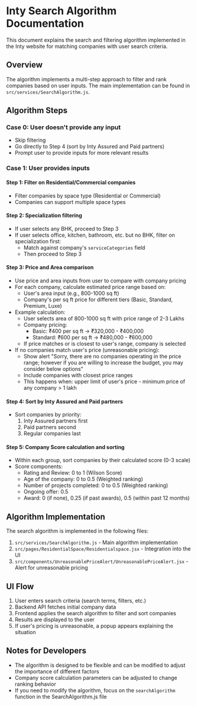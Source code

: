 # Inty Search Algorithm Documentation

This document explains the search and filtering algorithm implemented in the Inty website for matching companies with user search criteria.

## Overview

The algorithm implements a multi-step approach to filter and rank companies based on user inputs. The main implementation can be found in `src/services/SearchAlgorithm.js`.

## Algorithm Steps

### Case 0: User doesn't provide any input
- Skip filtering
- Go directly to Step 4 (sort by Inty Assured and Paid partners)
- Prompt user to provide inputs for more relevant results

### Case 1: User provides inputs

#### Step 1: Filter on Residential/Commercial companies
- Filter companies by space type (Residential or Commercial)
- Companies can support multiple space types

#### Step 2: Specialization filtering
- If user selects any BHK, proceed to Step 3
- If user selects office, kitchen, bathroom, etc. but no BHK, filter on specialization first:
  - Match against company's `serviceCategories` field
  - Then proceed to Step 3

#### Step 3: Price and Area comparison
- Use price and area inputs from user to compare with company pricing
- For each company, calculate estimated price range based on:
  - User's area input (e.g., 800-1000 sq ft)
  - Company's per sq ft price for different tiers (Basic, Standard, Premium, Luxe)
- Example calculation:
  - User selects area of 800-1000 sq ft with price range of 2-3 Lakhs
  - Company pricing:
    - Basic: ₹400 per sq ft → ₹320,000 - ₹400,000
    - Standard: ₹600 per sq ft → ₹480,000 - ₹600,000
  - If price matches or is closest to user's range, company is selected
- If no companies match user's price (unreasonable pricing):
  - Show alert "Sorry, there are no companies operating in the price range; however if you are willing to increase the budget, you may consider below options"
  - Include companies with closest price ranges
  - This happens when: upper limit of user's price - minimum price of any company > 1 lakh

#### Step 4: Sort by Inty Assured and Paid partners
- Sort companies by priority:
  1. Inty Assured partners first
  2. Paid partners second
  3. Regular companies last

#### Step 5: Company Score calculation and sorting
- Within each group, sort companies by their calculated score (0-3 scale)
- Score components:
  - Rating and Review: 0 to 1 (Wilson Score)
  - Age of the company: 0 to 0.5 (Weighted ranking)
  - Number of projects completed: 0 to 0.5 (Weighted ranking)
  - Ongoing offer: 0.5
  - Award: 0 (if none), 0.25 (if past awards), 0.5 (within past 12 months)

## Algorithm Implementation

The search algorithm is implemented in the following files:

1. `src/services/SearchAlgorithm.js` - Main algorithm implementation
2. `src/pages/ResidentialSpace/Residentialspace.jsx` - Integration into the UI
3. `src/components/UnreasonablePriceAlert/UnreasonablePriceAlert.jsx` - Alert for unreasonable pricing

## UI Flow

1. User enters search criteria (search terms, filters, etc.)
2. Backend API fetches initial company data
3. Frontend applies the search algorithm to filter and sort companies
4. Results are displayed to the user
5. If user's pricing is unreasonable, a popup appears explaining the situation

## Notes for Developers

- The algorithm is designed to be flexible and can be modified to adjust the importance of different factors
- Company score calculation parameters can be adjusted to change ranking behavior
- If you need to modify the algorithm, focus on the `searchAlgorithm` function in the SearchAlgorithm.js file 
